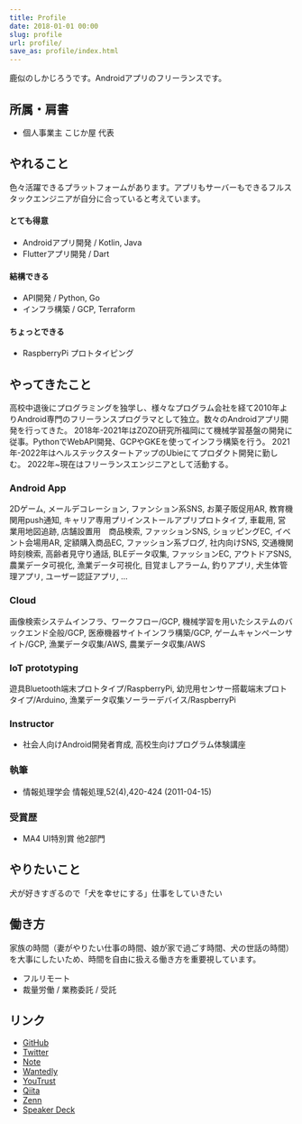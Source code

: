 ```yaml
---
title: Profile
date: 2018-01-01 00:00
slug: profile
url: profile/
save_as: profile/index.html
---
```


鹿似のしかじろうです。Androidアプリのフリーランスです。

## 所属・肩書

- 個人事業主 こじか屋 代表

## やれること

色々活躍できるプラットフォームがあります。アプリもサーバーもできるフルスタックエンジニアが自分に合っていると考えています。

#### とても得意

- Androidアプリ開発 / Kotlin, Java
- Flutterアプリ開発 / Dart

#### 結構できる

- API開発 / Python, Go
- インフラ構築 / GCP, Terraform

#### ちょっとできる

- RaspberryPi プロトタイピング

## やってきたこと

高校中退後にプログラミングを独学し、様々なプログラム会社を経て2010年よりAndroid専門のフリーランスプログラマとして独立。数々のAndroidアプリ開発を行ってきた。
2018年-2021年はZOZO研究所福岡にて機械学習基盤の開発に従事。PythonでWebAPI開発、GCPやGKEを使ってインフラ構築を行う。
2021年-2022年はヘルステックスタートアップのUbieにてプロダクト開発に勤しむ。
2022年~現在はフリーランスエンジニアとして活動する。

### Android App

2Dゲーム, メールデコレーション, ファンション系SNS, お菓子販促用AR, 教育機関用push通知, キャリア専用プリインストールアプリプロトタイプ, 車載用, 営業用地図追跡, 店舗設置用　商品検索, ファッションSNS, ショッピングEC, イベント会場用AR, 定額購入商品EC, ファッション系ブログ, 社内向けSNS, 交通機関時刻検索, 高齢者見守り通話, BLEデータ収集, ファッションEC, アウトドアSNS, 農業データ可視化, 漁業データ可視化, 目覚ましアラーム, 釣りアプリ, 犬生体管理アプリ, ユーザー認証アプリ, ...

### Cloud

画像検索システムインフラ、ワークフロー/GCP, 機械学習を用いたシステムのバックエンド全般/GCP, 医療機器サイトインフラ構築/GCP, ゲームキャンペーンサイト/GCP, 漁業データ収集/AWS, 農業データ収集/AWS

### IoT prototyping

遊具Bluetooth端末プロトタイプ/RaspberryPi, 幼児用センサー搭載端末プロトタイプ/Arduino, 漁業データ収集ソーラーデバイス/RaspberryPi

### Instructor

- 社会人向けAndroid開発者育成, 高校生向けプログラム体験講座

### 執筆

- 情報処理学会 情報処理,52(4),420-424 (2011-04-15)

### 受賞歴

- MA4 UI特別賞 他2部門

## やりたいこと

犬が好きすぎるので「犬を幸せにする」仕事をしていきたい

## 働き方

家族の時間（妻がやりたい仕事の時間、娘が家で過ごす時間、犬の世話の時間）を大事にしたいため、時間を自由に扱える働き方を重要視しています。

- フルリモート
- 裁量労働 / 業務委託 / 受託

## リンク

* [GitHub](https://github.com/shikajiro)
* [Twitter](https://twitter.com/shikajiro)
* [Note](https://note.com/shikajiro)
* [Wantedly](https://www.wantedly.com/users/10604)
* [YouTrust](https://youtrust.jp/users/10604)
* [Qiita](https://qiita.com/shikajiro)
* [Zenn](https://zenn.dev/shikajiro)
* [Speaker Deck](https://speakerdeck.com/shikajiro)
